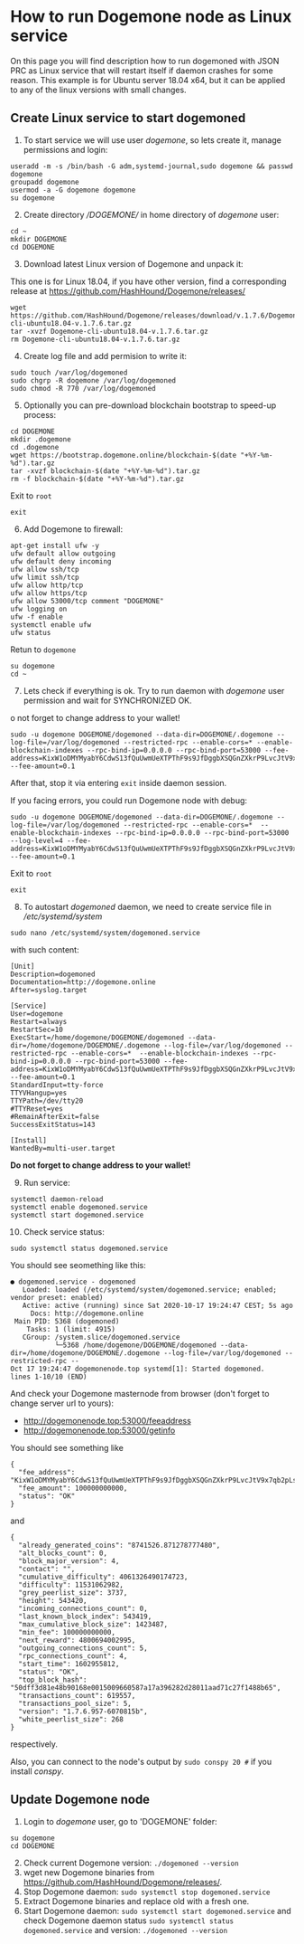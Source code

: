 # How to run Dogemone node as Linux service

On this page you will find description how to run dogemoned with JSON PRC as Linux service that will restart itself if daemon crashes for some reason. This example is for Ubuntu server 18.04 x64, but it can be applied to any of the linux versions with small changes.

## Create Linux service to start dogemoned

1. To start service we will use user _dogemone_, so lets create it, manage permissions and login:

```
useradd -m -s /bin/bash -G adm,systemd-journal,sudo dogemone && passwd dogemone
groupadd dogemone
usermod -a -G dogemone dogemone
su dogemone
```

2. Create directory _/DOGEMONE/_ in home directory of _dogemone_ user:

```
cd ~
mkdir DOGEMONE
cd DOGEMONE
```

3. Download latest Linux version of Dogemone and unpack it:

This one is for Linux 18.04, if you have other version, find a corresponding release at https://github.com/HashHound/Dogemone/releases/

```
wget https://github.com/HashHound/Dogemone/releases/download/v.1.7.6/Dogemone-cli-ubuntu18.04-v.1.7.6.tar.gz
tar -xvzf Dogemone-cli-ubuntu18.04-v.1.7.6.tar.gz
rm Dogemone-cli-ubuntu18.04-v.1.7.6.tar.gz
```

4. Create log file and add permision to write it:

```
sudo touch /var/log/dogemoned
sudo chgrp -R dogemone /var/log/dogemoned
sudo chmod -R 770 /var/log/dogemoned
```

5. Optionally you can pre-download blockchain bootstrap to speed-up process:

```
cd DOGEMONE
mkdir .dogemone
cd .dogemone
wget https://bootstrap.dogemone.online/blockchain-$(date "+%Y-%m-%d").tar.gz
tar -xvzf blockchain-$(date "+%Y-%m-%d").tar.gz
rm -f blockchain-$(date "+%Y-%m-%d").tar.gz
```

Exit to `root`
```
exit
```

6. Add Dogemone to firewall:

```
apt-get install ufw -y
ufw default allow outgoing
ufw default deny incoming
ufw allow ssh/tcp
ufw limit ssh/tcp
ufw allow http/tcp
ufw allow https/tcp
ufw allow 53000/tcp comment "DOGEMONE"
ufw logging on
ufw -f enable
systemctl enable ufw
ufw status
```

Retun to `dogemone`
```
su dogemone
cd ~
```

7. Lets check if everything is ok. Try to run daemon with _dogemone_ user permission and wait for SYNCHRONIZED OK.

o not forget to change address to your wallet!
```
sudo -u dogemone DOGEMONE/dogemoned --data-dir=DOGEMONE/.dogemone --log-file=/var/log/dogemoned --restricted-rpc --enable-cors=* --enable-blockchain-indexes --rpc-bind-ip=0.0.0.0 --rpc-bind-port=53000 --fee-address=KixW1oDMYMyabY6CdwS13fQuUwmUeXTPThF9s9JfDggbXSQGnZXkrP9LvcJtV9x7qb2pLsSobkXWXCrPsGGeC1V6VPBhPva --fee-amount=0.1
```
After that, stop it via entering `exit` inside daemon session.

If you facing errors, you could run Dogemone node with debug:
```
sudo -u dogemone DOGEMONE/dogemoned --data-dir=DOGEMONE/.dogemone --log-file=/var/log/dogemoned --restricted-rpc --enable-cors=*  --enable-blockchain-indexes --rpc-bind-ip=0.0.0.0 --rpc-bind-port=53000 --log-level=4 --fee-address=KixW1oDMYMyabY6CdwS13fQuUwmUeXTPThF9s9JfDggbXSQGnZXkrP9LvcJtV9x7qb2pLsSobkXWXCrPsGGeC1V6VPBhPva --fee-amount=0.1
```

Exit to `root`
```
exit
```

8. To autostart _dogemoned_ daemon, we need to create service file in _/etc/systemd/system_

```
sudo nano /etc/systemd/system/dogemoned.service
```
with such content:
```
[Unit]
Description=dogemoned
Documentation=http://dogemone.online
After=syslog.target

[Service]
User=dogemone
Restart=always
RestartSec=10
ExecStart=/home/dogemone/DOGEMONE/dogemoned --data-dir=/home/dogemone/DOGEMONE/.dogemone --log-file=/var/log/dogemoned --restricted-rpc --enable-cors=*  --enable-blockchain-indexes --rpc-bind-ip=0.0.0.0 --rpc-bind-port=53000 --fee-address=KixW1oDMYMyabY6CdwS13fQuUwmUeXTPThF9s9JfDggbXSQGnZXkrP9LvcJtV9x7qb2pLsSobkXWXCrPsGGeC1V6VPBhPva --fee-amount=0.1
StandardInput=tty-force
TTYVHangup=yes
TTYPath=/dev/tty20
#TTYReset=yes
#RemainAfterExit=false
SuccessExitStatus=143

[Install]
WantedBy=multi-user.target
```

**Do not forget to change address to your wallet!**

9. Run service:

```
systemctl daemon-reload
systemctl enable dogemoned.service
systemctl start dogemoned.service
```

10. Check service status:

```
sudo systemctl status dogemoned.service
```
You should see seomething like this:
```
● dogemoned.service - dogemoned
   Loaded: loaded (/etc/systemd/system/dogemoned.service; enabled; vendor preset: enabled)
   Active: active (running) since Sat 2020-10-17 19:24:47 CEST; 5s ago
     Docs: http://dogemone.online
 Main PID: 5368 (dogemoned)
    Tasks: 1 (limit: 4915)
   CGroup: /system.slice/dogemoned.service
           └─5368 /home/dogemone/DOGEMONE/dogemoned --data-dir=/home/dogemone/DOGEMONE/.dogemone --log-file=/var/log/dogemoned --restricted-rpc --
Oct 17 19:24:47 dogemonenode.top systemd[1]: Started dogemoned.
lines 1-10/10 (END)
```

And check your Dogemone masternode from browser (don't forget to change server url to yours):
- http://dogemonenode.top:53000/feeaddress
- http://dogemonenode.top:53000/getinfo

You should see something like
```
{
  "fee_address": "KixW1oDMYMyabY6CdwS13fQuUwmUeXTPThF9s9JfDggbXSQGnZXkrP9LvcJtV9x7qb2pLsSobkXWXCrPsGGeC1V6VPBhPva",
  "fee_amount": 100000000000,
  "status": "OK"
}
```
and
```
{
  "already_generated_coins": "8741526.871278777480",
  "alt_blocks_count": 0,
  "block_major_version": 4,
  "contact": "",
  "cumulative_difficulty": 4061326490174723,
  "difficulty": 11531062982,
  "grey_peerlist_size": 3737,
  "height": 543420,
  "incoming_connections_count": 0,
  "last_known_block_index": 543419,
  "max_cumulative_block_size": 1423487,
  "min_fee": 100000000000,
  "next_reward": 4800694002995,
  "outgoing_connections_count": 5,
  "rpc_connections_count": 4,
  "start_time": 1602955812,
  "status": "OK",
  "top_block_hash": "50dff3d81e48b90168e0015009660587a17a396282d28011aad71c27f1488b65",
  "transactions_count": 619557,
  "transactions_pool_size": 5,
  "version": "1.7.6.957-6070815b",
  "white_peerlist_size": 268
}
```
respectively.

Also, you can connect to the node's output by `sudo conspy 20 #` if you install _conspy_.

## Update Dogemone node

1. Login to _dogemone_ user, go to 'DOGEMONE' folder:

```
su dogemone
cd DOGEMONE
```
2. Check current Dogemone version: `./dogemoned --version`
3. wget new Dogemone binaries from https://github.com/HashHound/Dogemone/releases/.
4. Stop Dogemone daemon: `sudo systemctl stop dogemoned.service`
5. Extract Dogemone binaries and replace old with a fresh one.
6. Start Dogemone daemon: `sudo systemctl start dogemoned.service` and check Dogemone daemon status `sudo systemctl status dogemoned.service` and version: `./dogemoned --version`
